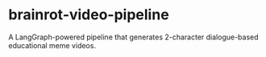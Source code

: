 # brainrot-video-pipeline

A LangGraph-powered pipeline that generates 2-character dialogue-based educational meme videos.
